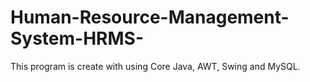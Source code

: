 # Human-Resource-Management-System-HRMS-
This program is create with using Core Java, AWT, Swing and MySQL.
